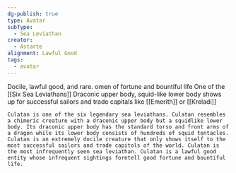 ```yaml
---
dg-publish: true
type: Avatar
subType:
  - Sea Leviathan
creator:
  - Astarte
alignment: Lawful Good
tags:
  - avatar
---
```

Docile, lawful good, and rare. omen of fortune and bountiful life
One of the [[Six Sea Leviathans]]
Draconic upper body, squid-like lower body
shows up for successful sailors and trade capitals like [[Emerith]] or [[Kreladi]] 


```ad-quote
Culatan is one of the six legendary sea leviathans. Culatan resembles a chimeric creature with a draconic upper body but a squidlike lower body. Its draconic upper body has the standard torso and front arms of a dragon while its lower body consists of hundreds of squid tentacles. Culatan is an extremely docile creature that only shows itself to the most successful sailors and trade capitols of the world. Culatan is the most infrequently seen sea leviathan. Culatan is a lawful good entity whose infrequent sightings foretell good fortune and bountiful life.
```
